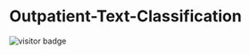 # Outpatient-Text-Classification

![visitor badge](https://visitor-badge.glitch.me/badge?repo_id=${kfcmax+Outpatient-Text-Classification})

